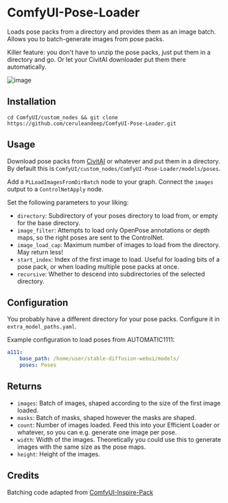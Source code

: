 # ComfyUI-Pose-Loader

Loads pose packs from a directory and provides them as an image batch. 
Allows you to batch-generate images from pose packs.

Killer feature: you don't have to unzip the pose packs, just put them in a directory and go.
Or let your CivitAI downloader put them there automatically.

![image](https://github.com/ceruleandeep/ComfyUI-Pose-Loader/assets/83318388/13cae6f6-e2ec-4823-824f-38eb1574a2a1)

## Installation

```cd ComfyUI/custom_nodes && git clone https://github.com/ceruleandeep/ComfyUI-Pose-Loader.git```

## Usage

Download pose packs from [CivitAI](https://civitai.com/models?type=poses) or whatever and put them in a directory. 
By default this is `ComfyUI/custom_nodes/ComfyUI-Pose-Loader/models/poses`.

Add a `PLLoadImagesFromDirBatch` node to your graph. Connect the `images` output to a `ControlNetApply` node.

Set the following parameters to your liking:

* `directory`: Subdirectory of your poses directory to load from, or empty for the base directory.
* `image_filter`: Attempts to load only OpenPose annotations or depth maps, so the right poses are sent to the ControlNet.
* `image_load_cap`: Maximum number of images to load from the directory. May return less!
* `start_index`: Index of the first image to load. Useful for loading bits of a pose pack, or when loading multiple pose packs at once.
* `recursive`: Whether to descend into subdirectories of the selected directory.

## Configuration

You probably have a different directory for your pose packs. Configure it in `extra_model_paths.yaml`.

Example configuration to load poses from AUTOMATIC1111:

```yaml
a111:
    base_path: /home/user/stable-diffusion-webui/models/
    poses: Poses
```

## Returns

* `images`: Batch of images, shaped according to the size of the first image loaded.
* `masks`: Batch of masks, shaped however the masks are shaped.
* `count`: Number of images loaded. Feed this into your Efficient Loader or whatever, so you can e.g. generate one image per pose.
* `width`: Width of the images. Theoretically you could use this to generate images with the same size as the pose maps.
* `height`: Height of the images.

## Credits

Batching code adapted from [ComfyUI-Inspire-Pack](https://github.com/ltdrdata/ComfyUI-Inspire-Pack)